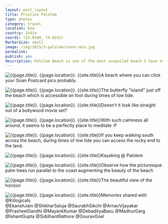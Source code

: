 ```yaml
---
layout: post_layout
title: Pristine Palolem
type: photos
category: travel
location: Goa
country: India
coordi: (15.0100, 74.0232)
MarkerSize: small
image: /img/2015/3-palolem/cover-min.jpg
permalink:
publish: yes
description: Palolem Beach is one of the most unspoiled beach I have ever been to India. Being very far down south, not many people flock here which instantly makes it my favorite beach.
---
```

<!-- http://compressjpeg.com -->
<!-- http://compressimage.toolur.com/ 1024, 400-->
<p class="center"><img src="{{site.baseurl}}/img/2015/3-palolem/cover.jpg" alt="{{page.title}}. {{page.location}}. {{site.title}}" title="{{page.title}}">A beach where you can click your Goan Postcard pics probably.</p>

<p class="center"><img src="{{site.baseurl}}/img/2015/3-palolem/1.jpg" alt="{{page.title}}. {{page.location}}. {{site.title}}" title="{{page.title}}">The butterfly "island" just off the beach which is accessible on foot during times of low tide.</p>

<p class="center"><img src="{{site.baseurl}}/img/2015/3-palolem/2.jpg" alt="{{page.title}}. {{page.location}}. {{site.title}}" title="{{page.title}}">Doesn't it look like straight out of a bollywood movie set?</p>

<p class="center"><img src="{{site.baseurl}}/img/2015/3-palolem/3.jpg" alt="{{page.title}}. {{page.location}}. {{site.title}}" title="{{page.title}}">With such calmness all around, it seems to be a perfectly place to meditate :P</p>

<p class="center"><img src="{{site.baseurl}}/img/2015/3-palolem/4.jpg" alt="{{page.title}}. {{page.location}}. {{site.title}}" title="{{page.title}}">If you keep walking south across the beach, during times of low tide you can access the rocky end to the land.</p>

<p class="center"><img src="{{site.baseurl}}/img/2015/3-palolem/5.jpg" alt="{{page.title}}. {{page.location}}. {{site.title}}" title="{{page.title}}">Kayaking @ Palolem</p>

<p class="center"><img src="{{site.baseurl}}/img/2015/3-palolem/6.jpg" alt="{{page.title}}. {{page.location}}. {{site.title}}" title="{{page.title}}">Observe how the picturesque palm trees run parallel to the coast augmenting the beauty of the beach</p>

<p class="center"><img src="{{site.baseurl}}/img/2015/3-palolem/7.jpg" alt="{{page.title}}. {{page.location}}. {{site.title}}" title="{{page.title}}">The beautiful view of the horizon</p>

<p class="center"><img src="{{site.baseurl}}/img/2015/3-palolem/8.jpg" alt="{{page.title}}. {{page.location}}. {{site.title}}" title="{{page.title}}">Memories shared with @Killogicals <br>@EkanshJain @ShikharSaluja @SaurabhSikchi @ArnavVijayakar @PrasheelGandhi @MayankKumar @DebadityaBasu @MadhurGarg @IshantGupta @SiddhantRathore @GouravGoel</p>